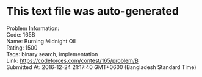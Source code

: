 # This text file was auto-generated  
  
Problem Information:  
Code: 165B  
Name: Burning Midnight Oil  
Rating: 1500  
Tags: binary search, implementation  
Link: https://codeforces.com/contest/165/problem/B  
Submitted At: 2016-12-24 21:17:40 GMT+0600 (Bangladesh Standard Time)  

